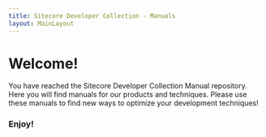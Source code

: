 ```yaml
---
title: Sitecore Developer Collection - Manuals
layout: MainLayout
---
```

# Welcome!

You have reached the Sitecore Developer Collection Manual repository. Here you will find manuals for our products and techniques. Please use these manuals to find new ways to optimize your development techniques!

### Enjoy!


